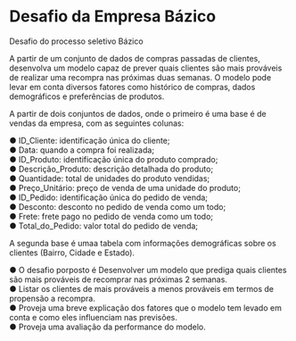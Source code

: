 # Desafio da Empresa Bázico
Desafio do processo seletivo Bázico

A partir de um conjunto de dados de compras passadas de clientes, desenvolva um modelo capaz de prever quais clientes são mais prováveis de realizar uma recompra nas próximas duas semanas. O modelo pode levar em conta diversos fatores como histórico de compras, dados demográficos e preferências de produtos.


A partir de dois conjuntos de dados, onde o primeiro é uma base é de vendas da empresa, com as seguintes colunas:

● ID_Cliente: identificação única do cliente;  
● Data: quando a compra foi realizada;  
● ID_Produto: identificação única do produto comprado;  
● Descrição_Produto: descrição detalhada do produto;  
● Quantidade: total de unidades do produto vendidas;  
● Preço_Unitário: preço de venda de uma unidade do produto;  
● ID_Pedido: identificação única do pedido de venda;  
● Desconto: desconto no pedido de venda como um todo;  
● Frete: frete pago no pedido de venda como um todo;  
● Total_do_Pedido: valor total do pedido de venda;  

A segunda base é umaa tabela com informações demográficas sobre os clientes (Bairro, Cidade e Estado).

● O desafio porposto é Desenvolver um modelo que prediga quais clientes são mais prováveis de recomprar nas próximas 2 semanas.  
● Listar os clientes de mais prováveis a menos prováveis em termos de propensão a recompra.  
● Proveja uma breve explicação dos fatores que o modelo tem levado em conta e como eles influenciam nas previsões.  
● Proveja uma avaliação da performance do modelo.  
